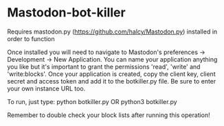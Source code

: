 # Mastodon-bot-killer

Requires mastodon.py (https://github.com/halcy/Mastodon.py) installed in order to function

Once installed you will need to navigate to Mastodon's preferences -> Development -> New Application.
You can name your application anything you like but it's important to grant the permissions 'read', 'write' and 'write:blocks'.
Once your application is created, copy the client key, client secret and access token and add it to the botkiller.py file. Be sure to enter your own instance URL too.

To run, just type:
python botkiller.py
OR
python3 botkiller.py

Remember to double check your block lists after running this operation! 
